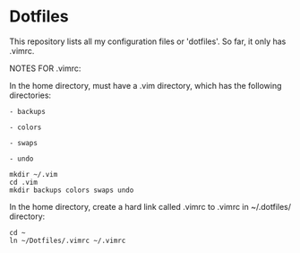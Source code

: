 # Dotfiles
This repository lists all my configuration files or 'dotfiles'. So far, it only has .vimrc.

NOTES FOR .vimrc:
  
  In the home directory, must have a .vim directory, which has the following directories:
  
    - backups
  
    - colors
  
    - swaps
  
    - undo
```
mkdir ~/.vim
cd .vim
mkdir backups colors swaps undo
```
  
  In the home directory, create a hard link called .vimrc to .vimrc in ~/.dotfiles/ directory:
  
```
cd ~
ln ~/Dotfiles/.vimrc ~/.vimrc
```
